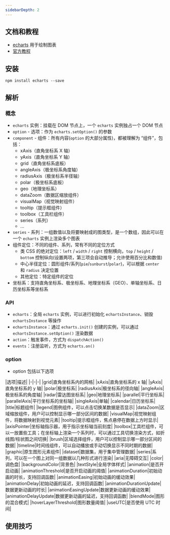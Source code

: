 ```yaml
---
sidebarDepth: 2
---
```


## 文档和教程

+ [echarts](https://github.com/apache/incubator-echarts) 用于绘制图表
+ [官方教程](https://echarts.apache.org/zh/tutorial.html)



## 安装

```
npm install echarts --save
```


## 解析

### 概念

+ `echarts` 实例：挂载在 DOM 节点上，一个 `echarts` 实例独占一个 DOM 节点
+ `option` - 选项：作为 `echarts.setOption()` 的参数
+ `component` - 组件：所有内容(`option` 的大部分属性)，都被理解为 “组件”，包括：
  + xAxis（直角坐标系 X 轴）
  + yAxis（直角坐标系 Y 轴）
  + grid（直角坐标系底板）
  + angleAxis（极坐标系角度轴）
  + radiusAxis（极坐标系半径轴）
  + polar（极坐标系底板）
  + geo（地理坐标系）
  + dataZoom（数据区缩放组件）
  + visualMap（视觉映射组件）
  + tooltip（提示框组件）
  + toolbox（工具栏组件）
  + series（系列）
  + ...
+ `series` - 系列：一组数值以及将要映射成的图类型，是一个数组，因此可以在一个 `echarts` 实例上渲染多个图表
+ 组件定位：不同的组件、系列，常有不同的定位方式
  + 类 CSS 的绝对定位：`left` / `width` / `right` 控制横向，`top` / `height` / `bottom` 控制纵向(设置两项，第三项会自动推导；允许使用百分比和数值)
  + 中心半径定位：圆形组件/系列(`pie`/`sunburst`/`polar`)，可以根据 `center` 和 `radius` 决定位置
  + 其他定位：特定组件的定位
+ 坐标系：支持直角坐标系、极坐标系、地理坐标系（GEO）、单轴坐标系、日历坐标系等坐标系


### API

+ `echarts`：全局 `echarts` 实例，可以进行初始化 `echartsInstance`、销毁 `echartsInstance` 等操作
+ `echartsInstance`：通过 `echarts.init()` 创建的实例，可以通过 `echartsInstance.setOption()` 渲染数据
+ `action`：触发事件，方式为 `dispatchAction()`
+ `events`：注册监听，方式为 `echarts.on()`


### option

+ option 包括以下选项

|选项|描述|
|-|-|-|
|grid|直角坐标系内的网格|
|xAxis|直角坐标系的 x 轴|
|yAxis|直角坐标系的 y 轴|
|polar|极坐标系|
|radiusAxis|极坐标系的径向轴|
|angleAxis|极坐标系的角度轴|
|radar|雷达图坐标系|
|geo|地理坐标系|
|parallel|平行坐标系|
|parallelAxis|平行坐标系的坐标轴|
|singleAxis|单轴|
|calendar|日历坐标系|
|title|标题组件|
|legend|图例组件，可以点击切换某数据是否显示|
|dataZoom|区域缩放组件，用户可以控制显示哪一部分区间的数据|
|visualMap|视觉映射组件，将数据映射到视觉元素|
|tooltip|提示框组件，焦点悬停在数据上方时显示|
|axisPointer|坐标轴指示器，用于指示坐标轴当前刻度|
|toolbox|工具栏组件，可以一放置些工具；在坐标轴上渲染一个系列时，可以通过工具切换渲染方式，如折线图/柱状图之间切换|
|brush|区域选择组件，用户可以控制显示哪一部分区间的数据|
|timeline|时间线组件，可以自动播放或手动切换显示不同时期的数据|
|graphic|原生图形元素组件|
|dataset|数据集，用于集中管理数据|
|series|系列，可以在一个图上对同一组数据以几种形式进行渲染|
|aria|无障碍交互|
|color|调色盘|
|backgroundColor|背景色|
|textStyle|全局字体样式|
|animation|是否开启动画|
|animationThreshold|是否开启动画的阈值|
|animationDuration|初始动画的时长，支持回调函数|
|animationEasing|初始动画的缓动效果|
|animationDelay|初始动画的延迟，支持回调函数|
|animationDurationUpdate|数据更新动画的时长|
|animationEasingUpdate|数据更新动画的缓动效果|
|animationDelayUpdate|数据更新动画的延迟，支持回调函数|
|blendMode|图形的混合模式|
|hoverLayerThreshold|图形数量阈值|
|useUTC|是否使用 UTC 时间|



## 使用技巧





